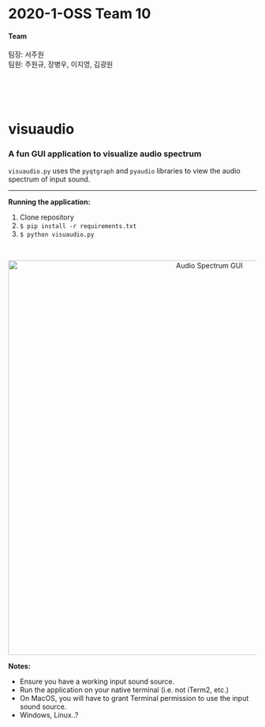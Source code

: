 # 2020-1-OSS Team 10
#### Team
팀장: 서주원<br>
팀원: 주원규, 장병우, 이지영, 김광원

<br>
<br>
<br>

# visuaudio
### A fun GUI application to visualize audio spectrum

```visuaudio.py``` uses the ```pyqtgraph``` and ```pyaudio``` libraries to view the audio spectrum of input sound.
<hr>

<b>Running the application:</b>
1) Clone repository
2) ```$ pip install -r requirements.txt```<br>
3) ```$ python visuaudio.py```

<br>


<p align="center">
<img src=https://i.imgur.com/pIpCaUQ.png alt="Audio Spectrum GUI"
    width=800>
</p>
<b>Notes:</b>
<ul>
<li>Ensure you have a working input sound source.</li>
<li>Run the application on your native terminal (i.e. not iTerm2, etc.)</li>
<li>On MacOS, you will have to grant Terminal permission to use the input sound source.</li>
<li>Windows, Linux..?
</ul>

<br>
<br>
<br>

